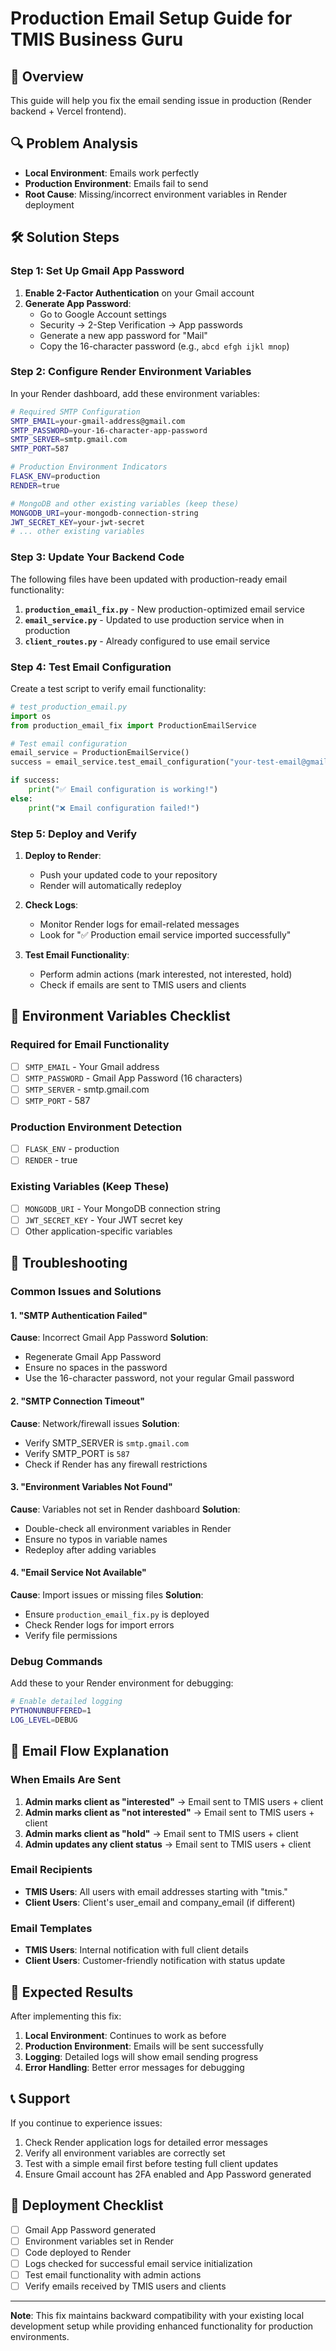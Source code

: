 # Production Email Setup Guide for TMIS Business Guru

## 🚀 Overview
This guide will help you fix the email sending issue in production (Render backend + Vercel frontend).

## 🔍 Problem Analysis
- **Local Environment**: Emails work perfectly
- **Production Environment**: Emails fail to send
- **Root Cause**: Missing/incorrect environment variables in Render deployment

## 🛠️ Solution Steps

### Step 1: Set Up Gmail App Password

1. **Enable 2-Factor Authentication** on your Gmail account
2. **Generate App Password**:
   - Go to Google Account settings
   - Security → 2-Step Verification → App passwords
   - Generate a new app password for "Mail"
   - Copy the 16-character password (e.g., `abcd efgh ijkl mnop`)

### Step 2: Configure Render Environment Variables

In your Render dashboard, add these environment variables:

```bash
# Required SMTP Configuration
SMTP_EMAIL=your-gmail-address@gmail.com
SMTP_PASSWORD=your-16-character-app-password
SMTP_SERVER=smtp.gmail.com
SMTP_PORT=587

# Production Environment Indicators
FLASK_ENV=production
RENDER=true

# MongoDB and other existing variables (keep these)
MONGODB_URI=your-mongodb-connection-string
JWT_SECRET_KEY=your-jwt-secret
# ... other existing variables
```

### Step 3: Update Your Backend Code

The following files have been updated with production-ready email functionality:

1. **`production_email_fix.py`** - New production-optimized email service
2. **`email_service.py`** - Updated to use production service when in production
3. **`client_routes.py`** - Already configured to use email service

### Step 4: Test Email Configuration

Create a test script to verify email functionality:

```python
# test_production_email.py
import os
from production_email_fix import ProductionEmailService

# Test email configuration
email_service = ProductionEmailService()
success = email_service.test_email_configuration("your-test-email@gmail.com")

if success:
    print("✅ Email configuration is working!")
else:
    print("❌ Email configuration failed!")
```

### Step 5: Deploy and Verify

1. **Deploy to Render**:
   - Push your updated code to your repository
   - Render will automatically redeploy

2. **Check Logs**:
   - Monitor Render logs for email-related messages
   - Look for "✅ Production email service imported successfully"

3. **Test Email Functionality**:
   - Perform admin actions (mark interested, not interested, hold)
   - Check if emails are sent to TMIS users and clients

## 🔧 Environment Variables Checklist

### Required for Email Functionality
- [ ] `SMTP_EMAIL` - Your Gmail address
- [ ] `SMTP_PASSWORD` - Gmail App Password (16 characters)
- [ ] `SMTP_SERVER` - smtp.gmail.com
- [ ] `SMTP_PORT` - 587

### Production Environment Detection
- [ ] `FLASK_ENV` - production
- [ ] `RENDER` - true

### Existing Variables (Keep These)
- [ ] `MONGODB_URI` - Your MongoDB connection string
- [ ] `JWT_SECRET_KEY` - Your JWT secret key
- [ ] Other application-specific variables

## 🐛 Troubleshooting

### Common Issues and Solutions

#### 1. "SMTP Authentication Failed"
**Cause**: Incorrect Gmail App Password
**Solution**: 
- Regenerate Gmail App Password
- Ensure no spaces in the password
- Use the 16-character password, not your regular Gmail password

#### 2. "SMTP Connection Timeout"
**Cause**: Network/firewall issues
**Solution**:
- Verify SMTP_SERVER is `smtp.gmail.com`
- Verify SMTP_PORT is `587`
- Check if Render has any firewall restrictions

#### 3. "Environment Variables Not Found"
**Cause**: Variables not set in Render dashboard
**Solution**:
- Double-check all environment variables in Render
- Ensure no typos in variable names
- Redeploy after adding variables

#### 4. "Email Service Not Available"
**Cause**: Import issues or missing files
**Solution**:
- Ensure `production_email_fix.py` is deployed
- Check Render logs for import errors
- Verify file permissions

### Debug Commands

Add these to your Render environment for debugging:

```bash
# Enable detailed logging
PYTHONUNBUFFERED=1
LOG_LEVEL=DEBUG
```

## 📧 Email Flow Explanation

### When Emails Are Sent
1. **Admin marks client as "interested"** → Email sent to TMIS users + client
2. **Admin marks client as "not interested"** → Email sent to TMIS users + client  
3. **Admin marks client as "hold"** → Email sent to TMIS users + client
4. **Admin updates any client status** → Email sent to TMIS users + client

### Email Recipients
- **TMIS Users**: All users with email addresses starting with "tmis."
- **Client Users**: Client's user_email and company_email (if different)

### Email Templates
- **TMIS Users**: Internal notification with full client details
- **Client Users**: Customer-friendly notification with status update

## 🎯 Expected Results

After implementing this fix:

1. **Local Environment**: Continues to work as before
2. **Production Environment**: Emails will be sent successfully
3. **Logging**: Detailed logs will show email sending progress
4. **Error Handling**: Better error messages for debugging

## 📞 Support

If you continue to experience issues:

1. Check Render application logs for detailed error messages
2. Verify all environment variables are correctly set
3. Test with a simple email first before testing full client updates
4. Ensure Gmail account has 2FA enabled and App Password generated

## 🔄 Deployment Checklist

- [ ] Gmail App Password generated
- [ ] Environment variables set in Render
- [ ] Code deployed to Render
- [ ] Logs checked for successful email service initialization
- [ ] Test email functionality with admin actions
- [ ] Verify emails received by TMIS users and clients

---

**Note**: This fix maintains backward compatibility with your existing local development setup while providing enhanced functionality for production environments.

